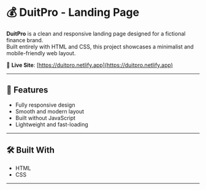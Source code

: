 # 💰 DuitPro - Landing Page

**DuitPro** is a clean and responsive landing page designed for a fictional finance brand.  
Built entirely with HTML and CSS, this project showcases a minimalist and mobile-friendly web layout.

🔗 **Live Site**: [https://duitpro.netlify.app](https://duitpro.netlify.app)

---

## 🚀 Features

- Fully responsive design
- Smooth and modern layout
- Built without JavaScript
- Lightweight and fast-loading

---

## 🛠️ Built With

- HTML
- CSS

---
